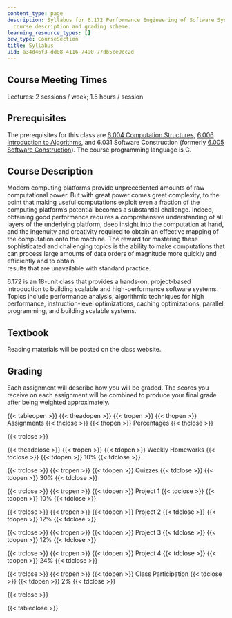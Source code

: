 ```yaml
---
content_type: page
description: Syllabus for 6.172 Performance Engineering of Software Systems including
  course description and grading scheme.
learning_resource_types: []
ocw_type: CourseSection
title: Syllabus
uid: a34d46f3-dd08-4116-7490-77db5ce9cc2d
---
```


Course Meeting Times
--------------------

Lectures: 2 sessions / week; 1.5 hours / session

Prerequisites
-------------

The prerequisites for this class are [6.004 Computation Structures](/courses/6-004-computation-structures-spring-2017), [6.006 Introduction to Algorithms](/courses/6-006-introduction-to-algorithms-fall-2011), and 6.031 Software Construction (formerly [6.005 Software Construction](/courses/6-005-software-construction-spring-2016)). The course programming language is C.

Course Description
------------------

Modern computing platforms provide unprecedented amounts of raw computational power. But with great power comes great complexity, to the point that making useful computations exploit even a fraction of the computing platform’s potential becomes a substantial challenge. Indeed, obtaining good performance requires a comprehensive understanding of all layers of the underlying platform, deep insight into the computation at hand, and the ingenuity and creativity required to obtain an effective mapping of the computation onto the machine. The reward for mastering these sophisticated and challenging topics is the ability to make computations that can process large amounts of data orders of magnitude more quickly and efficiently and to obtain  
results that are unavailable with standard practice.

6.172 is an 18-unit class that provides a hands-on, project-based introduction to building scalable and high-performance software systems. Topics include performance analysis, algorithmic techniques for high performance, instruction-level optimizations, caching optimizations, parallel programming, and building scalable systems.

Textbook
--------

Reading materials will be posted on the class website. 

Grading
-------

Each assignment will describe how you will be graded. The scores you receive on each assignment will be combined to produce your final grade after being weighted approximately.

{{< tableopen >}}
{{< theadopen >}}
{{< tropen >}}
{{< thopen >}}
Assignments
{{< thclose >}}
{{< thopen >}}
Percentages
{{< thclose >}}

{{< trclose >}}

{{< theadclose >}}
{{< tropen >}}
{{< tdopen >}}
Weekly Homeworks
{{< tdclose >}}
{{< tdopen >}}
10%
{{< tdclose >}}

{{< trclose >}}
{{< tropen >}}
{{< tdopen >}}
Quizzes
{{< tdclose >}}
{{< tdopen >}}
30%
{{< tdclose >}}

{{< trclose >}}
{{< tropen >}}
{{< tdopen >}}
Project 1
{{< tdclose >}}
{{< tdopen >}}
10%
{{< tdclose >}}

{{< trclose >}}
{{< tropen >}}
{{< tdopen >}}
Project 2
{{< tdclose >}}
{{< tdopen >}}
12%
{{< tdclose >}}

{{< trclose >}}
{{< tropen >}}
{{< tdopen >}}
Project 3
{{< tdclose >}}
{{< tdopen >}}
12%
{{< tdclose >}}

{{< trclose >}}
{{< tropen >}}
{{< tdopen >}}
Project 4
{{< tdclose >}}
{{< tdopen >}}
24%
{{< tdclose >}}

{{< trclose >}}
{{< tropen >}}
{{< tdopen >}}
Class Participation
{{< tdclose >}}
{{< tdopen >}}
2%
{{< tdclose >}}

{{< trclose >}}

{{< tableclose >}}